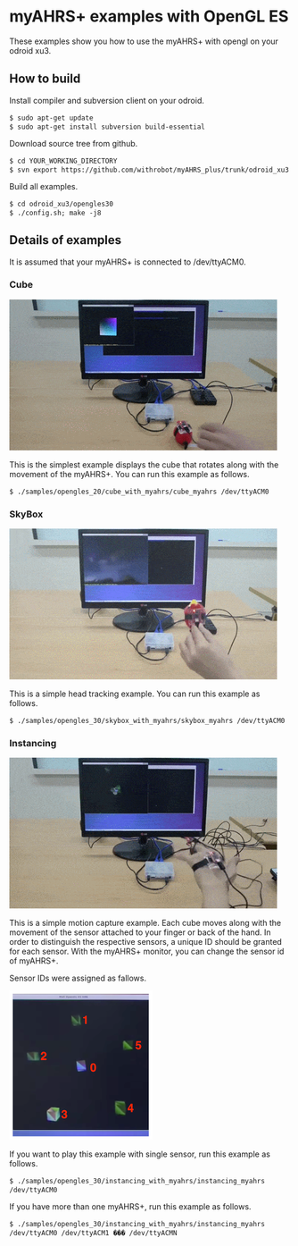 

# myAHRS+ examples with OpenGL ES 

These examples show you how to use the myAHRS+ with opengl on your odroid xu3. 

## How to build 

Install compiler and subversion client on your odroid.

```
$ sudo apt-get update
$ sudo apt-get install subversion build-essential
```

Download source tree from github. 

```
$ cd YOUR_WORKING_DIRECTORY
$ svn export https://github.com/withrobot/myAHRS_plus/trunk/odroid_xu3
```

Build all examples.

```
$ cd odroid_xu3/opengles30
$ ./config.sh; make -j8
```


## Details of examples  

It is assumed that your myAHRS+ is connected to /dev/ttyACM0.  

### Cube 

[![ScreenShot](images/cube.gif)](http://youtu.be/kSFM3_NDcoQ)

This is the simplest example displays the cube that rotates along with the movement of the myAHRS+. 
You can run this example as follows.

```
$ ./samples/opengles_20/cube_with_myahrs/cube_myahrs /dev/ttyACM0
```

### SkyBox 
[![ScreenShot](images/skybox.gif)](http://youtu.be/kSFM3_NDcoQ)

This is a simple head tracking example. You can run this example as follows.

```
$ ./samples/opengles_30/skybox_with_myahrs/skybox_myahrs /dev/ttyACM0
```

### Instancing  

[![ScreenShot](images/instancing.gif)](http://youtu.be/tJZoBz_R7Vg)

This is a simple motion capture example. Each cube moves along with the movement of the sensor attached to your finger or back of the hand. In order to distinguish the respective sensors, a unique ID should be granted for each sensor. With the myAHRS+ monitor, you can change the sensor id of myAHRS+. 

Sensor IDs were assigned as fallows.

![ScreenShot](images/sensor_ids.png)

If you want to play this example with single sensor, run this example as follows.

```
$ ./samples/opengles_30/instancing_with_myahrs/instancing_myahrs /dev/ttyACM0
```

If you have more than one myAHRS+, run this example as follows.

```
$ ./samples/opengles_30/instancing_with_myahrs/instancing_myahrs /dev/ttyACM0 /dev/ttyACM1 ��� /dev/ttyACMN
```

